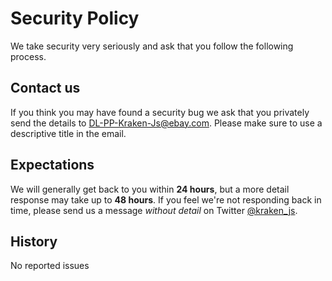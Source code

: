 # Security Policy

We take security very seriously and ask that you follow the following process.


## Contact us
If you think you may have found a security bug we ask that you privately send the details to DL-PP-Kraken-Js@ebay.com. Please make sure to use a descriptive title in the email.


## Expectations
We will generally get back to you within **24 hours**, but a more detail response may take up to **48 hours**. If you feel we're not responding back in time, please send us a message *without detail* on Twitter [@kraken_js](https://twitter.com/kraken_js).


## History
No reported issues